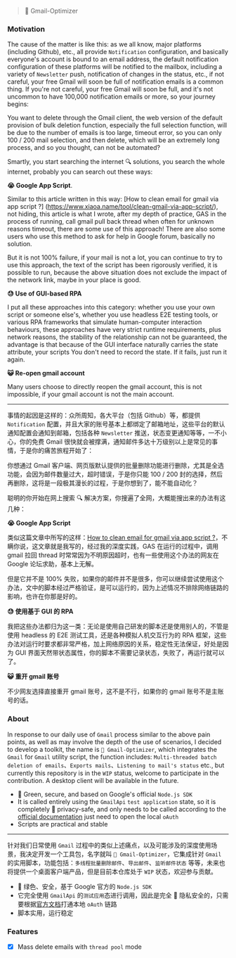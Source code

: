> 📮 Gmail-Optimizer

### Motivation

The cause of the matter is like this: as we all know, major platforms (including Github), etc., all provide `Notification` configuration, and basically everyone's account is bound to an email address, the default notification configuration of these platforms will be notified to the mailbox, including a variety of `Newsletter` push, notification of changes in the status, etc., if not careful, your free Gmail will soon be full of notification emails is a common thing. If you're not careful, your free Gmail will soon be full, and it's not uncommon to have 100,000 notification emails or more, so your journey begins:

You want to delete through the Gmail client, the web version of the default provision of bulk deletion function, especially the full selection function, will be due to the number of emails is too large, timeout error, so you can only 100 / 200 mail selection, and then delete, which will be an extremely long process, and so you thought, can not be automated?

Smartly, you start searching the internet 🔍 solutions, you search the whole internet, probably you can search out these ways:

**😭 Google App Script**.

Similar to this article written in this way: [How to clean email for gmail via app script ?] (https://www.xiaoa.name/tool/clean-gmail-via-app-script/), not hiding, this article is what I wrote, after my depth of practice, GAS in the process of running, call gmail pull back thread when often for unknown reasons timeout, there are some use of this approach! There are also some users who use this method to ask for help in Google forum, basically no solution.

But it is not 100% failure, if your mail is not a lot, you can continue to try to use this approach, the text of the script has been rigorously verified, it is possible to run, because the above situation does not exclude the impact of the network link, maybe in your place is good.

**😓 Use of GUI-based RPA**

I put all these approaches into this category: whether you use your own script or someone else's, whether you use headless E2E testing tools, or various RPA frameworks that simulate human-computer interaction behaviours, these approaches have very strict runtime requirements, plus network reasons, the stability of the relationship can not be guaranteed, the advantage is that because of the GUI interface naturally carries the state attribute, your scripts You don't need to record the state. If it fails, just run it again.

**😺 Re-open gmail account**

Many users choose to directly reopen the gmail account, this is not impossible, if your gmail account is not the main account.

---

事情的起因是这样的：众所周知，各大平台（包括 Github）等，都提供 `Notification` 配置，并且大家的账号基本上都绑定了邮箱地址，这些平台的默认通知配置会通知到邮箱，包括各种 `Newsletter` 推送，状态变更通知等等，一不小心，你的免费 Gmail 很快就会被撑满，通知邮件多达十万级别以上是常见的事情，于是你的痛苦旅程开始了：

你想通过 Gmail 客户端、网页版默认提供的批量删除功能进行删除，尤其是全选功能，会因为邮件数量过大，超时错误，于是你只能 100 / 200 封的选择，然后再删除，这将是一段极其漫长的过程，于是你想到了，能不能自动化？

聪明的你开始在网上搜索 🔍 解决方案，你搜遍了全网，大概能搜出来的办法有这几种：

**😭 Google App Script**

类似这篇文章中所写的这样：[How to clean email for gmail via app script ?](https://www.xiaoa.name/tool/clean-gmail-via-app-script/)，不瞒你说，这文章就是我写的，经过我的深度实践，GAS 在运行的过程中，调用 gmail 拉回 thread 时常常因为不明原因超时，也有一些使用这个办法的网友在 Google 论坛求助，基本上无解。

但是它并不是 100% 失败，如果你的邮件并不是很多，你可以继续尝试使用这个办法，文中的脚本经过严格验证，是可以运行的，因为上述情况不排除网络链路的影响，也许在你那是好的。

**😓 使用基于 GUI 的 RPA**

我把这些办法都归为这一类：无论是使用自己研发的脚本还是使用别人的，不管是使用 headless 的 E2E 测试工具，还是各种模拟人机交互行为的 RPA 框架，这些办法对运行时要求都非常严格，加上网络原因的关系，稳定性无法保证，好处是因为 GUI 界面天然带状态属性，你的脚本不需要记录状态，失败了，再运行就可以了。

**😺 重开 gmail 账号**

不少网友选择直接重开 gmail 账号，这不是不行，如果你的 gmail 账号不是主账号的话。

### About

In response to our daily use of `Gmail` process similar to the above pain points, as well as may involve the depth of the use of scenarios, I decided to develop a toolkit, the name is `📮 Gmail-Optimizer`, which integrates the `Gmail` for `Gmail` utility script, the function includes: `Multi-threaded batch deletion of emails`、`Exports mails`、`Listening to mail's status` etc., but currently this repository is in the `WIP` status, welcome to participate in the contribution. A desktop client will be available in the future.

* 🍃 Green, secure, and based on Google's official `Node.js SDK`
* It is called entirely using the `GmailApi` `test application` state, so it is completely 🔏 privacy-safe, and only needs to be called according to the [official documentation](https://developers.google.com/gmail/api/quickstart/nodejs?hl=zh-cn) just need to open the local `oAuth`
* Scripts are practical and stable

---

针对我们日常使用 `Gmail` 过程中的类似上述痛点，以及可能涉及的深度使用场景，我决定开发一个工具包，名字就叫 `📮 Gmail-Optimizer`，它集成针对 `Gmail` 的实用脚本，功能包括：`多线程批量删除邮件`、`导出邮件`、`监听邮件状态` 等等，未来也将提供一个桌面客户端产品，但是目前本仓库处于 `WIP` 状态，欢迎参与贡献。

* 🍃 绿色、安全，基于 Google 官方的 `Node.js SDK`
* 它完全使用 `GmailApi` 的`测试应用`态进行调用，因此是完全 🔏 隐私安全的，只需要根据[官方文档](https://developers.google.com/gmail/api/quickstart/nodejs?hl=zh-cn)打通本地 `oAuth` 链路
* 脚本实用，运行稳定

### Features

* [x] Mass delete emails with `thread pool` mode
